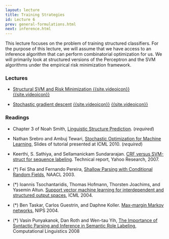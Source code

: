 ```yaml
---
layout: lecture
title: Training Strategies
id: Lecture 6
prev: general-formulations.html
next: inference.html
---
```



This lecture focuses on the problem of training structured
classifiers. For the purpose of this lecture, we will assume that we
have access to an inference algorithm that can perform combinatorial
optimization for us. We will primarily look at structured versions of
the Perceptron and the SVM algorithms under the empirical risk
minimization framework.


### Lectures 

- [Structural SVM and Risk Minimization ]({{site.lectures}}/slides/training-with-structures/training-with-structures.pdf)
  [{{site.videoicon}}](https://youtu.be/haRGE6QAZdc)
  [{{site.videoicon}}](https://youtu.be/54ZivUfQ2N0)
  
- [Stochastic gradient descent]({{site.lectures}}/slides/training-with-structures/sgd-structures.pdf)
  [{{site.videoicon}}](https://youtu.be/aH38aisMnz4)
  [{{site.videoicon}}](https://www.youtube.com/watch?v=tEFvWvNTABw&index=17&list=PLQyIezs6RFZKDSqQIBn-LKuFF2LTKMz3l)

### Readings

- Chapter 3 of Noah Smith, [Linguistic Structure
  Prediction](http://www.morganclaypool.com/doi/pdf/10.2200/S00361ED1V01Y201105HLT013).
  (*required*)

- Nathan Srebro and Ambuj Tewari,
  [Stochastic Optimization for Machine Learning](http://ttic.uchicago.edu/~nati/Publications/ICML10tut.pdf),
  Slides of tutorial presented at ICML 2010. (*required*)

-  Keerthi, S. Sathiya, and Sellamanickam
   Sundararajan. [CRF versus SVM-struct for sequence labeling](http://www.keerthis.com/crf_comparison_keerthi_07.pdf). Technical
   report, Yahoo Research, 2007.

- (\*) Fei Sha and Fernando Pereira,
  [Shallow Parsing with Conditional Random Fields](http://www-bcf.usc.edu/~feisha/pubs/shallow03.pdf),
  NAACL 2003.

- (\*) Ioannis Tsochantaridis, Thomas Hofmann, Thorsten Joachims, and
  Yasemin
  Altun. [Support vector machine learning for interdependent and structured output spaces](http://www.cs.cornell.edu/people/tj/publications/tsochantaridis_etal_04a.pdf),
  ICML 2004.

- (\*) Ben Taskar, Carlos Guestrin, and Daphne
  Koller. [Max-margin Markov networks](http://papers.nips.cc/paper/2397-max-margin-markov-networks.pdf),
  NIPS 2004.

- (\*) Vasin Punyakanok, Dan Roth and Wen-tau Yih,
  [The Importance of Syntactic Parsing and Inference in Semantic Role Labeling](http://l2r.cs.uiuc.edu/~danr/Papers/PunyakanokRoYi07.pdf),
  Computational Linguistics 2008

